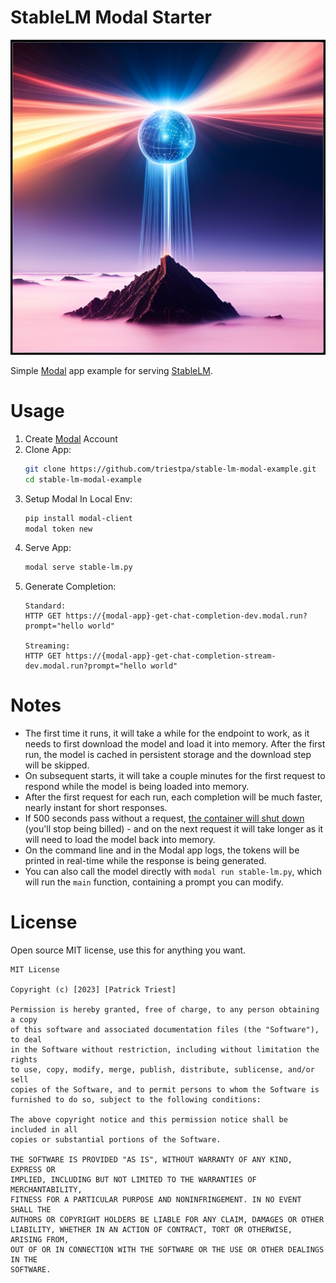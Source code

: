 # StableLM Modal Starter

![](./images/readme_header.png)

Simple [Modal](https://modal.com/) app example for serving [StableLM](https://github.com/stability-AI/stableLM/).

# Usage
1. Create [Modal](https://modal.com/) Account
1. Clone App:
    ```bash
    git clone https://github.com/triestpa/stable-lm-modal-example.git
    cd stable-lm-modal-example
    ```
1. Setup Modal In Local Env:
    ```bash
    pip install modal-client
    modal token new
    ```
1. Serve App:
    ```bash
    modal serve stable-lm.py
    ```
1. Generate Completion:
    ```
    Standard:
    HTTP GET https://{modal-app}-get-chat-completion-dev.modal.run?prompt="hello world"

    Streaming:
    HTTP GET https://{modal-app}-get-chat-completion-stream-dev.modal.run?prompt="hello world"
    ```

# Notes
- The first time it runs, it will take a while for the endpoint to work, as it needs to first download the model and load it into memory.  After the first run, the model is cached in persistent storage and the download step will be skipped.
- On subsequent starts, it will take a couple minutes for the first request to respond while the model is being loaded into memory.  
- After the first request for each run, each completion will be much faster, nearly instant for short responses.
- If 500 seconds pass without a request, [the container will shut down](https://modal.com/docs/guide/cold-start) (you'll stop being billed) - and on the next request it will take longer as it will need to load the model back into memory.
- On the command line and in the Modal app logs, the tokens will be printed in real-time while the response is being generated.
- You can also call the model directly with `modal run stable-lm.py`, which will run the `main` function, containing a prompt you can modify.

# License

Open source MIT license, use this for anything you want.

```
MIT License

Copyright (c) [2023] [Patrick Triest]

Permission is hereby granted, free of charge, to any person obtaining a copy
of this software and associated documentation files (the "Software"), to deal
in the Software without restriction, including without limitation the rights
to use, copy, modify, merge, publish, distribute, sublicense, and/or sell
copies of the Software, and to permit persons to whom the Software is
furnished to do so, subject to the following conditions:

The above copyright notice and this permission notice shall be included in all
copies or substantial portions of the Software.

THE SOFTWARE IS PROVIDED "AS IS", WITHOUT WARRANTY OF ANY KIND, EXPRESS OR
IMPLIED, INCLUDING BUT NOT LIMITED TO THE WARRANTIES OF MERCHANTABILITY,
FITNESS FOR A PARTICULAR PURPOSE AND NONINFRINGEMENT. IN NO EVENT SHALL THE
AUTHORS OR COPYRIGHT HOLDERS BE LIABLE FOR ANY CLAIM, DAMAGES OR OTHER
LIABILITY, WHETHER IN AN ACTION OF CONTRACT, TORT OR OTHERWISE, ARISING FROM,
OUT OF OR IN CONNECTION WITH THE SOFTWARE OR THE USE OR OTHER DEALINGS IN THE
SOFTWARE.
```